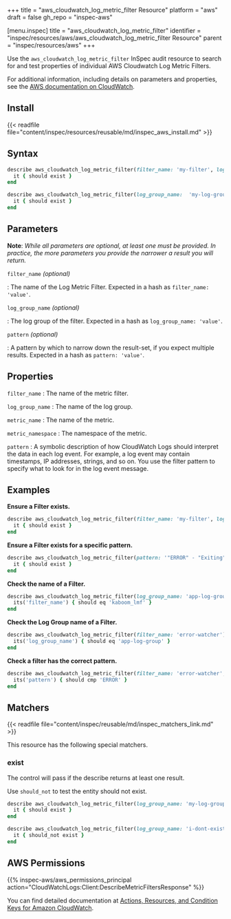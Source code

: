 +++
title = "aws_cloudwatch_log_metric_filter Resource"
platform = "aws"
draft = false
gh_repo = "inspec-aws"

[menu.inspec]
title = "aws_cloudwatch_log_metric_filter"
identifier = "inspec/resources/aws/aws_cloudwatch_log_metric_filter Resource"
parent = "inspec/resources/aws"
+++

Use the `aws_cloudwatch_log_metric_filter` InSpec audit resource to search for and test properties of individual AWS Cloudwatch Log Metric Filters.

For additional information, including details on parameters and properties, see the [AWS documentation on CloudWatch](https://docs.aws.amazon.com/IAM/latest/UserGuide/list_amazoncloudwatch.html).

## Install

{{< readfile file="content/inspec/resources/reusable/md/inspec_aws_install.md" >}}

## Syntax

```ruby
describe aws_cloudwatch_log_metric_filter(filter_name: 'my-filter', log_group_name: 'my-log-group') do
  it { should exist }
end
```

```ruby
describe aws_cloudwatch_log_metric_filter(log_group_name:  'my-log-group', pattern: 'my-filter') do
  it { should exist }
end
```

## Parameters

**Note**: _While all parameters are optional, at least one must be provided. In practice, the more parameters you provide the narrower a result you will return._

`filter_name` _(optional)_

: The name of the Log Metric Filter. Expected in a hash as `filter_name: 'value'`.

`log_group_name` _(optional)_

: The log group of the filter. Expected in a hash as `log_group_name: 'value'`.

`pattern` _(optional)_

: A pattern by which to narrow down the result-set, if you expect multiple results. Expected in a hash as `pattern: 'value'`.

## Properties

`filter_name`
: The name of the metric filter.

`log_group_name`
: The name of the log group.

`metric_name`
: The name of the metric.

`metric_namespace`
: The namespace of the metric.

`pattern`
: A symbolic description of how CloudWatch Logs should interpret the data in each log event. For example, a log event may contain timestamps, IP addresses, strings, and so on. You use the filter pattern to specify what to look for in the log event message.

## Examples

**Ensure a Filter exists.**

```ruby
describe aws_cloudwatch_log_metric_filter(filter_name: 'my-filter', log_group_name: 'my-log-group') do
  it { should exist }
end
```

**Ensure a Filter exists for a specific pattern.**

```ruby
describe aws_cloudwatch_log_metric_filter(pattern: '"ERROR" - "Exiting"') do
  it { should exist }
end
```

**Check the name of a Filter.**

```ruby
describe aws_cloudwatch_log_metric_filter(log_group_name: 'app-log-group', pattern: 'KERBLEWIE') do
  its('filter_name') { should eq 'kaboom_lmf' }
end
```


**Check the Log Group name of a Filter.**

```ruby
describe aws_cloudwatch_log_metric_filter(filter_name: 'error-watcher') do
  its('log_group_name') { should eq 'app-log-group' }
end
```

**Check a filter has the correct pattern.**

```ruby
describe aws_cloudwatch_log_metric_filter(filter_name: 'error-watcher', log_group_name: 'app-log-group') do
  its('pattern') { should cmp 'ERROR' }
end
```

## Matchers

{{< readfile file="content/inspec/reusable/md/inspec_matchers_link.md" >}}

This resource has the following special matchers.

### exist

The control will pass if the describe returns at least one result.

Use `should_not` to test the entity should not exist.

```ruby
describe aws_cloudwatch_log_metric_filter(log_group_name: 'my-log-group') do
  it { should exist }
end
```

```ruby
describe aws_cloudwatch_log_metric_filter(log_group_name: 'i-dont-exist') do
  it { should_not exist }
end
```

## AWS Permissions

{{% inspec-aws/aws_permissions_principal action="CloudWatchLogs:Client:DescribeMetricFiltersResponse" %}}

You can find detailed documentation at [Actions, Resources, and Condition Keys for Amazon CloudWatch](https://docs.aws.amazon.com/IAM/latest/UserGuide/list_amazoncloudwatch.html).
